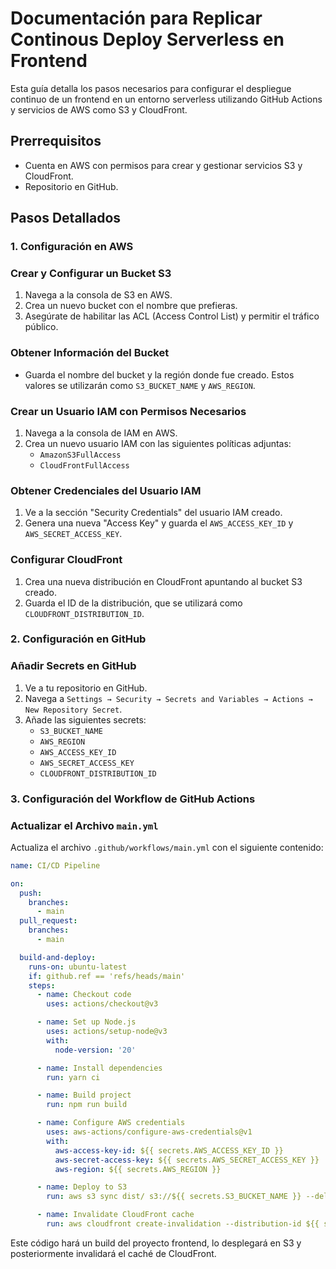 # Documentación para Replicar Continous Deploy Serverless en Frontend

Esta guía detalla los pasos necesarios para configurar el despliegue continuo de un frontend en un entorno serverless utilizando GitHub Actions y servicios de AWS como S3 y CloudFront.

## Prerrequisitos

- Cuenta en AWS con permisos para crear y gestionar servicios S3 y CloudFront.
- Repositorio en GitHub.

## Pasos Detallados

### 1. Configuración en AWS

### Crear y Configurar un Bucket S3

1. Navega a la consola de S3 en AWS.
2. Crea un nuevo bucket con el nombre que prefieras.
3. Asegúrate de habilitar las ACL (Access Control List) y permitir el tráfico público.

### Obtener Información del Bucket

- Guarda el nombre del bucket y la región donde fue creado. Estos valores se utilizarán como `S3_BUCKET_NAME` y `AWS_REGION`.

### Crear un Usuario IAM con Permisos Necesarios

1. Navega a la consola de IAM en AWS.
2. Crea un nuevo usuario IAM con las siguientes políticas adjuntas:
    - `AmazonS3FullAccess`
    - `CloudFrontFullAccess`

### Obtener Credenciales del Usuario IAM

1. Ve a la sección "Security Credentials" del usuario IAM creado.
2. Genera una nueva "Access Key" y guarda el `AWS_ACCESS_KEY_ID` y `AWS_SECRET_ACCESS_KEY`.

### Configurar CloudFront

1. Crea una nueva distribución en CloudFront apuntando al bucket S3 creado.
2. Guarda el ID de la distribución, que se utilizará como `CLOUDFRONT_DISTRIBUTION_ID`.

### 2. Configuración en GitHub

### Añadir Secrets en GitHub

1. Ve a tu repositorio en GitHub.
2. Navega a `Settings → Security → Secrets and Variables → Actions → New Repository Secret`.
3. Añade las siguientes secrets:
    - `S3_BUCKET_NAME`
    - `AWS_REGION`
    - `AWS_ACCESS_KEY_ID`
    - `AWS_SECRET_ACCESS_KEY`
    - `CLOUDFRONT_DISTRIBUTION_ID`

### 3. Configuración del Workflow de GitHub Actions

### Actualizar el Archivo `main.yml`

Actualiza el archivo `.github/workflows/main.yml` con el siguiente contenido:

```yaml
name: CI/CD Pipeline

on:
  push:
    branches:
      - main
  pull_request:
    branches:
      - main

  build-and-deploy:
    runs-on: ubuntu-latest
    if: github.ref == 'refs/heads/main' 
    steps:
      - name: Checkout code
        uses: actions/checkout@v3

      - name: Set up Node.js
        uses: actions/setup-node@v3
        with:
          node-version: '20'

      - name: Install dependencies
        run: yarn ci

      - name: Build project
        run: npm run build

      - name: Configure AWS credentials
        uses: aws-actions/configure-aws-credentials@v1
        with:
          aws-access-key-id: ${{ secrets.AWS_ACCESS_KEY_ID }}
          aws-secret-access-key: ${{ secrets.AWS_SECRET_ACCESS_KEY }}
          aws-region: ${{ secrets.AWS_REGION }}

      - name: Deploy to S3
        run: aws s3 sync dist/ s3://${{ secrets.S3_BUCKET_NAME }} --delete

      - name: Invalidate CloudFront cache
        run: aws cloudfront create-invalidation --distribution-id ${{ secrets.CLOUDFRONT_DISTRIBUTION_ID }} --paths "/*"

```

Este código hará un build del proyecto frontend, lo desplegará en S3 y posteriormente invalidará el caché de CloudFront.